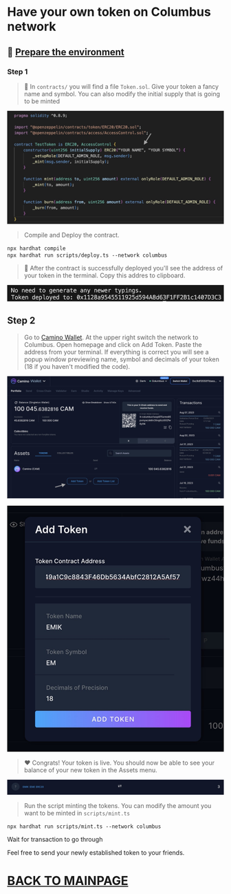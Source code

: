 # Have your own token on Columbus network

## 🏁 [Prepare the environment](https://github.com/chain4travel/camino-builder/README.MD#Quickstart)


### Step 1

> 🔧 In `contracts/` you will find a file `Token.sol`. Give your token a fancy name and symbol. You can also modify the initial supply that is going to be minted

![image](https://github.com/juuroudojo/images/blob/main/Image%2018.08.2023%20at%2001.03.jpeg)

> Compile and Deploy the contract.

```
npx hardhat compile
npx hardhat run scripts/deploy.ts --network columbus
```

> 📎 After the contract is successfully deployed you'll see the address of your token in the terminal. Copy this addres to clipboard.

![image](https://github.com/juuroudojo/images/blob/main/Image%2018.08.2023%20at%2001.16.jpeg)

## Step 2

> Go to [Camino Wallet](https://suite.camino.network/wallet). At the upper right switch the network to Columbus. Open homepage and click on Add Token. Paste the address from your terminal. If everything is correct you will see a popup window previewing name, symbol and decimals of your token (18 if you haven't modified the code).

![image](https://github.com/juuroudojo/images/blob/main/Image%2018.08.2023%20at%2001.21.jpeg)

![image](https://github.com/juuroudojo/images/blob/main/Image%2018.08.2023%20at%2001.29.jpeg)

> ♥️ Congrats! Your token is live. You should now be able to see your balance of your new token in the Assets menu.

![image](https://github.com/juuroudojo/images/blob/main/Image%2018.08.2023%20at%2001.34.jpeg)

> Run the script minting the tokens. You can modify the amount you want to be minted in `scripts/mint.ts`

```
npx hardhat run scripts/mint.ts --network columbus
```
Wait for transaction to go through

Feel free to send your newly established token to your friends.




# [BACK TO MAINPAGE](https://github.com/chain4travel/camino-builder)